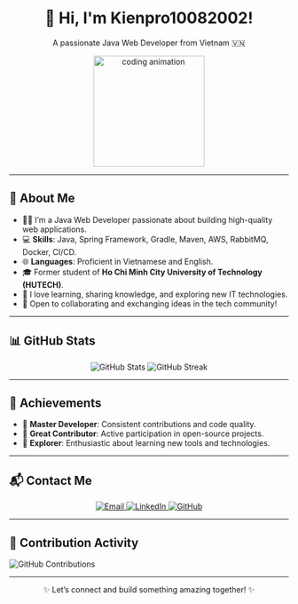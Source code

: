 <div align="center">
  <h1>👋 Hi, I'm Kienpro10082002!</h1>
  <p>A passionate Java Web Developer from Vietnam 🇻🇳</p>
  <img src="https://media.giphy.com/media/LnQjpWaON8nhr21vNW/giphy.gif" width="200" alt="coding animation"/>
</div>

---

## 📝 About Me
- 👨‍💻 I’m a Java Web Developer passionate about building high-quality web applications.
- 💻 **Skills**: Java, Spring Framework, Gradle, Maven, AWS, RabbitMQ, Docker, CI/CD.
- 🌐 **Languages**: Proficient in Vietnamese and English.
- 🎓 Former student of **Ho Chi Minh City University of Technology (HUTECH)**.
- 🌱 I love learning, sharing knowledge, and exploring new IT technologies.
- 🤝 Open to collaborating and exchanging ideas in the tech community!

---

## 📊 GitHub Stats
<div align="center">
  <img src="https://github-readme-stats.vercel.app/api?username=Kienpro10082002&show_icons=true&theme=dracula&title_color=4D72F2&text_color=F0F8FF&bg_color=1A1B27&border_color=000000&border_radius=10" alt="GitHub Stats"/>
  <img src="https://github-readme-streak-stats.herokuapp.com/?user=Kienpro10082002&theme=dracula&background=1A1B27&border=000000&ring=4D72F2&fire=4D72F2&currStreakLabel=6495ED" alt="GitHub Streak"/>
</div>

---

## 🎯 Achievements
- 💼 **Master Developer**: Consistent contributions and code quality.
- 🌟 **Great Contributor**: Active participation in open-source projects.
- 🚀 **Explorer**: Enthusiastic about learning new tools and technologies.

---

## 📬 Contact Me
<div align="center">
  <a href="mailto:doantrungkien10082002@gmail.com">
    <img src="https://img.shields.io/badge/Email-doantrungkien10082002@gmail.com-0078D4?style=flat-square&logo=gmail" alt="Email"/>
  </a>
  <a href="https://www.linkedin.com/in/kienpro10082002/">
    <img src="https://img.shields.io/badge/LinkedIn-Kienpro10082002-0078D4?style=flat-square&logo=linkedin" alt="LinkedIn"/>
  </a>
  <a href="https://github.com/Kienpro10082002">
    <img src="https://img.shields.io/badge/GitHub-Kienpro10082002-0078D4?style=flat-square&logo=github" alt="GitHub"/>
  </a>
</div>

---

## 📅 Contribution Activity
![GitHub Contributions](https://ghchart.rshah.org/Kienpro10082002)

---

<div align="center">
  <p>✨ Let’s connect and build something amazing together! ✨</p>
</div>
